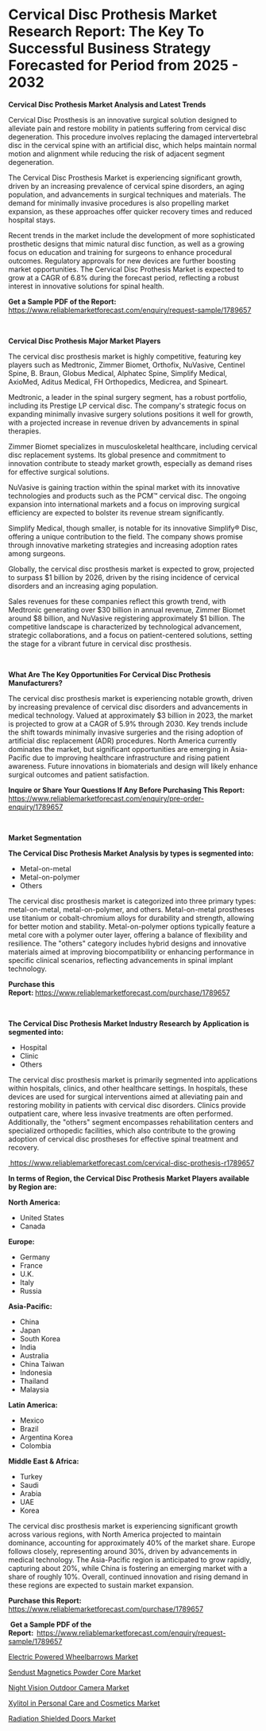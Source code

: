 <p><h1>Cervical Disc Prothesis Market Research Report: The Key To Successful Business Strategy Forecasted for Period from 2025 - 2032</h1></p><p><strong>Cervical Disc Prothesis Market Analysis and Latest Trends</strong></p>
<p><p>Cervical Disc Prosthesis is an innovative surgical solution designed to alleviate pain and restore mobility in patients suffering from cervical disc degeneration. This procedure involves replacing the damaged intervertebral disc in the cervical spine with an artificial disc, which helps maintain normal motion and alignment while reducing the risk of adjacent segment degeneration.</p><p>The Cervical Disc Prosthesis Market is experiencing significant growth, driven by an increasing prevalence of cervical spine disorders, an aging population, and advancements in surgical techniques and materials. The demand for minimally invasive procedures is also propelling market expansion, as these approaches offer quicker recovery times and reduced hospital stays.</p><p>Recent trends in the market include the development of more sophisticated prosthetic designs that mimic natural disc function, as well as a growing focus on education and training for surgeons to enhance procedural outcomes. Regulatory approvals for new devices are further boosting market opportunities. The Cervical Disc Prothesis Market is expected to grow at a CAGR of 6.8% during the forecast period, reflecting a robust interest in innovative solutions for spinal health.</p></p>
<p><strong>Get a Sample PDF of the Report:&nbsp;</strong> <a href="https://www.reliablemarketforecast.com/enquiry/request-sample/1789657?utm_campaign=2516&utm_medium=2&utm_source=Github&utm_content=ia&utm_term=25032025&utm_id=cervical-disc-prothesis">https://www.reliablemarketforecast.com/enquiry/request-sample/1789657</a></p>
<p>&nbsp;</p>
<p><strong>Cervical Disc Prothesis Major Market Players</strong></p>
<p><p>The cervical disc prosthesis market is highly competitive, featuring key players such as Medtronic, Zimmer Biomet, Orthofix, NuVasive, Centinel Spine, B. Braun, Globus Medical, Alphatec Spine, Simplify Medical, AxioMed, Aditus Medical, FH Orthopedics, Medicrea, and Spineart. </p><p>Medtronic, a leader in the spinal surgery segment, has a robust portfolio, including its Prestige LP cervical disc. The company's strategic focus on expanding minimally invasive surgery solutions positions it well for growth, with a projected increase in revenue driven by advancements in spinal therapies.</p><p>Zimmer Biomet specializes in musculoskeletal healthcare, including cervical disc replacement systems. Its global presence and commitment to innovation contribute to steady market growth, especially as demand rises for effective surgical solutions.</p><p>NuVasive is gaining traction within the spinal market with its innovative technologies and products such as the PCM™ cervical disc. The ongoing expansion into international markets and a focus on improving surgical efficiency are expected to bolster its revenue stream significantly.</p><p>Simplify Medical, though smaller, is notable for its innovative Simplify® Disc, offering a unique contribution to the field. The company shows promise through innovative marketing strategies and increasing adoption rates among surgeons.</p><p>Globally, the cervical disc prosthesis market is expected to grow, projected to surpass $1 billion by 2026, driven by the rising incidence of cervical disorders and an increasing aging population.</p><p>Sales revenues for these companies reflect this growth trend, with Medtronic generating over $30 billion in annual revenue, Zimmer Biomet around $8 billion, and NuVasive registering approximately $1 billion. The competitive landscape is characterized by technological advancement, strategic collaborations, and a focus on patient-centered solutions, setting the stage for a vibrant future in cervical disc prosthesis.</p></p>
<p>&nbsp;</p>
<p><strong>What Are The Key Opportunities For Cervical Disc Prothesis Manufacturers?</strong></p>
<p><p>The cervical disc prosthesis market is experiencing notable growth, driven by increasing prevalence of cervical disc disorders and advancements in medical technology. Valued at approximately $3 billion in 2023, the market is projected to grow at a CAGR of 5.9% through 2030. Key trends include the shift towards minimally invasive surgeries and the rising adoption of artificial disc replacement (ADR) procedures. North America currently dominates the market, but significant opportunities are emerging in Asia-Pacific due to improving healthcare infrastructure and rising patient awareness. Future innovations in biomaterials and design will likely enhance surgical outcomes and patient satisfaction.</p></p>
<p><strong>Inquire or Share Your Questions If Any Before Purchasing This Report:</strong> <a href="https://www.reliablemarketforecast.com/enquiry/pre-order-enquiry/1789657?utm_campaign=2516&utm_medium=2&utm_source=Github&utm_content=ia&utm_term=25032025&utm_id=cervical-disc-prothesis">https://www.reliablemarketforecast.com/enquiry/pre-order-enquiry/1789657</a></p>
<p>&nbsp;</p>
<p><strong>Market Segmentation</strong></p>
<p><strong>The Cervical Disc Prothesis Market Analysis by types is segmented into:</strong></p>
<p><ul><li>Metal-on-metal</li><li>Metal-on-polymer</li><li>Others</li></ul></p>
<p><p>The cervical disc prosthesis market is categorized into three primary types: metal-on-metal, metal-on-polymer, and others. Metal-on-metal prostheses use titanium or cobalt-chromium alloys for durability and strength, allowing for better motion and stability. Metal-on-polymer options typically feature a metal core with a polymer outer layer, offering a balance of flexibility and resilience. The "others" category includes hybrid designs and innovative materials aimed at improving biocompatibility or enhancing performance in specific clinical scenarios, reflecting advancements in spinal implant technology.</p></p>
<p><strong>Purchase this Report:&nbsp;</strong><a href="https://www.reliablemarketforecast.com/purchase/1789657?utm_campaign=2516&utm_medium=2&utm_source=Github&utm_content=ia&utm_term=25032025&utm_id=cervical-disc-prothesis">https://www.reliablemarketforecast.com/purchase/1789657</a></p>
<p>&nbsp;</p>
<p><strong>The Cervical Disc Prothesis Market Industry Research by Application is segmented into:</strong></p>
<p><ul><li>Hospital</li><li>Clinic</li><li>Others</li></ul></p>
<p><p>The cervical disc prosthesis market is primarily segmented into applications within hospitals, clinics, and other healthcare settings. In hospitals, these devices are used for surgical interventions aimed at alleviating pain and restoring mobility in patients with cervical disc disorders. Clinics provide outpatient care, where less invasive treatments are often performed. Additionally, the "others" segment encompasses rehabilitation centers and specialized orthopedic facilities, which also contribute to the growing adoption of cervical disc prostheses for effective spinal treatment and recovery.</p></p>
<p><a href="https://www.reliablemarketforecast.com/cervical-disc-prothesis-r1789657?utm_campaign=2516&utm_medium=2&utm_source=Github&utm_content=ia&utm_term=25032025&utm_id=cervical-disc-prothesis">&nbsp;https://www.reliablemarketforecast.com/cervical-disc-prothesis-r1789657</a></p>
<p><strong>In terms of Region, the Cervical Disc Prothesis Market Players available by Region are:</strong></p>
<p>
    <p> <strong> North America: </strong>
        <ul>
            <li>United States</li>
            <li>Canada</li>
        </ul>
        </p> 
    <p> <strong> Europe: </strong>
        <ul>
            <li>Germany</li>
            <li>France</li>
            <li>U.K.</li>
            <li>Italy</li>
            <li>Russia</li>
        </ul>
        </p> 
    <p> <strong> Asia-Pacific: </strong>
        <ul>
            <li>China</li>
            <li>Japan</li>
            <li>South Korea</li>
            <li>India</li>
            <li>Australia</li>
            <li>China Taiwan</li>
            <li>Indonesia</li>
            <li>Thailand</li>
            <li>Malaysia</li>
        </ul>
        </p> 
    <p> <strong> Latin America: </strong>
        <ul>
            <li>Mexico</li>
            <li>Brazil</li>
            <li>Argentina Korea</li>
            <li>Colombia</li>
        </ul>
        </p> 
    <p> <strong> Middle East & Africa: </strong>
        <ul>
            <li>Turkey</li>
            <li>Saudi</li>
            <li>Arabia</li>
            <li>UAE</li>
            <li>Korea</li>
        </ul>
    </p>
    </p>
<p><p>The cervical disc prosthesis market is experiencing significant growth across various regions, with North America projected to maintain dominance, accounting for approximately 40% of the market share. Europe follows closely, representing around 30%, driven by advancements in medical technology. The Asia-Pacific region is anticipated to grow rapidly, capturing about 20%, while China is fostering an emerging market with a share of roughly 10%. Overall, continued innovation and rising demand in these regions are expected to sustain market expansion.</p></p>
<p><strong>Purchase this Report: </strong><a href="https://www.reliablemarketforecast.com/purchase/1789657?utm_campaign=2516&utm_medium=2&utm_source=Github&utm_content=ia&utm_term=25032025&utm_id=cervical-disc-prothesis">https://www.reliablemarketforecast.com/purchase/1789657</a></p>
<p>&nbsp;<strong>Get a Sample PDF of the Report:&nbsp;&nbsp;</strong><a href="https://www.reliablemarketforecast.com/enquiry/request-sample/1789657?utm_campaign=2516&utm_medium=2&utm_source=Github&utm_content=ia&utm_term=25032025&utm_id=cervical-disc-prothesis">https://www.reliablemarketforecast.com/enquiry/request-sample/1789657</a></p>
<p><strong></strong></p>
<p><p><a href="https://www.linkedin.com/pulse/electric-powered-wheelbarrows-market-analysis-report-comprehensive-ihmac?utm_campaign=2516&utm_medium=2&utm_source=Github&utm_content=ia&utm_term=25032025&utm_id=cervical-disc-prothesis">Electric Powered Wheelbarrows Market</a></p><p><a href="https://github.com/ernierintzfu/Market-Research-Report-List-1/blob/main/sendust-magnetics-powder-core-market.md?utm_campaign=2516&utm_medium=2&utm_source=Github&utm_content=ia&utm_term=25032025&utm_id=cervical-disc-prothesis">Sendust Magnetics Powder Core Market</a></p><p><a href="https://www.linkedin.com/pulse/latest-trend-analysis-night-vision-outdoor-camera-market-bspqe?utm_campaign=2516&utm_medium=2&utm_source=Github&utm_content=ia&utm_term=25032025&utm_id=cervical-disc-prothesis">Night Vision Outdoor Camera Market</a></p><p><a href="https://github.com/smarzkathyb6/Market-Research-Report-List-1/blob/main/xylitol-in-personal-care-and-cosmetics-market.md?utm_campaign=2516&utm_medium=2&utm_source=Github&utm_content=ia&utm_term=25032025&utm_id=cervical-disc-prothesis">Xylitol in Personal Care and Cosmetics Market</a></p><p><a href="https://www.linkedin.com/pulse/comprehensive-radiation-shielded-doors-market-report-np7jc?utm_campaign=2516&utm_medium=2&utm_source=Github&utm_content=ia&utm_term=25032025&utm_id=cervical-disc-prothesis">Radiation Shielded Doors Market</a></p></p>